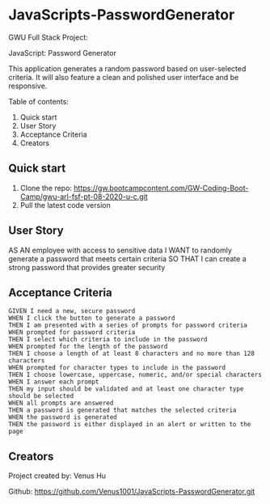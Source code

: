 # JavaScripts-PasswordGenerator

GWU Full Stack Project: 

JavaScript: Password Generator

This application generates a random password based on user-selected criteria. It will also feature a clean and polished user interface and be responsive.

Table of contents:

1. Quick start
2. User Story
3. Acceptance Criteria
4. Creators


## Quick start
1. Clone the repo: https://gw.bootcampcontent.com/GW-Coding-Boot-Camp/gwu-arl-fsf-pt-08-2020-u-c.git
2. Pull the latest code version


## User Story

AS AN employee with access to sensitive data
I WANT to randomly generate a password that meets certain criteria
SO THAT I can create a strong password that provides greater security


## Acceptance Criteria
```
GIVEN I need a new, secure password
WHEN I click the button to generate a password
THEN I am presented with a series of prompts for password criteria
WHEN prompted for password criteria
THEN I select which criteria to include in the password
WHEN prompted for the length of the password
THEN I choose a length of at least 8 characters and no more than 128 characters
WHEN prompted for character types to include in the password
THEN I choose lowercase, uppercase, numeric, and/or special characters
WHEN I answer each prompt
THEN my input should be validated and at least one character type should be selected
WHEN all prompts are answered
THEN a password is generated that matches the selected criteria
WHEN the password is generated
THEN the password is either displayed in an alert or written to the page
```

## Creators

Project created by: Venus Hu 

Github: 
https://github.com/Venus1001/JavaScripts-PasswordGenerator.git
